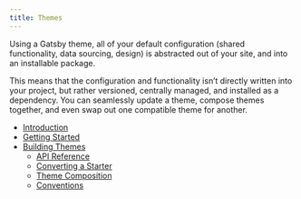 ```yaml
---
title: Themes
---
```


Using a Gatsby theme, all of your default configuration (shared functionality, data sourcing, design) is abstracted out of your site, and into an installable package.

This means that the configuration and functionality isn’t directly written into your project, but rather versioned, centrally managed, and installed as a dependency. You can seamlessly update a theme, compose themes together, and even swap out one compatible theme for another.

- [Introduction](/docs/themes/introduction/)
- [Getting Started](/docs/themes/getting-started/)
- [Building Themes](/docs/themes/building-themes/)
  - [API Reference](/docs/themes/api-reference/)
  - [Converting a Starter](/docs/themes/converting-a-starter/)
  - [Theme Composition](/docs/themes/theme-composition/)
  - [Conventions](/docs/themes/conventions/)

